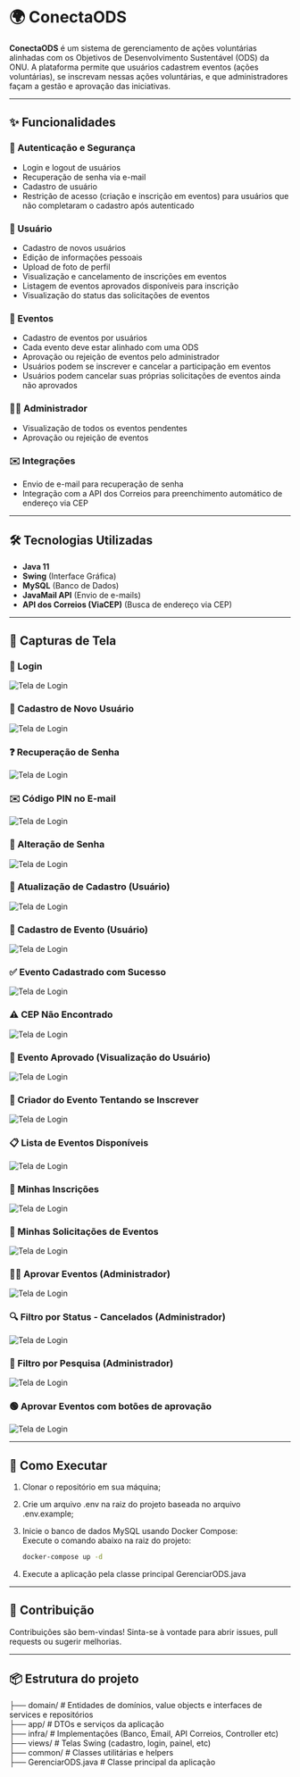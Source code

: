 # 🌍 ConectaODS

**ConectaODS** é um sistema de gerenciamento de ações voluntárias alinhadas com os Objetivos de Desenvolvimento Sustentável (ODS) da ONU. A plataforma permite que usuários cadastrem eventos (ações voluntárias), se inscrevam nessas ações voluntárias, e que administradores façam a gestão e aprovação das iniciativas.

---

## ✨ Funcionalidades

### 🔐 Autenticação e Segurança
- Login e logout de usuários
- Recuperação de senha via e-mail
- Cadastro de usuário
- Restrição de acesso (criação e inscrição em eventos) para usuários que não completaram o cadastro após autenticado

### 👤 Usuário
- Cadastro de novos usuários
- Edição de informações pessoais
- Upload de foto de perfil
- Visualização e cancelamento de inscrições em eventos
- Listagem de eventos aprovados disponíveis para inscrição
- Visualização do status das solicitações de eventos

### 📅 Eventos
- Cadastro de eventos por usuários
- Cada evento deve estar alinhado com uma ODS
- Aprovação ou rejeição de eventos pelo administrador
- Usuários podem se inscrever e cancelar a participação em eventos
- Usuários podem cancelar suas próprias solicitações de eventos ainda não aprovados

### 🧑‍💼 Administrador
- Visualização de todos os eventos pendentes
- Aprovação ou rejeição de eventos

### ✉️ Integrações
- Envio de e-mail para recuperação de senha
- Integração com a API dos Correios para preenchimento automático de endereço via CEP

---

## 🛠️ Tecnologias Utilizadas

- **Java 11**
- **Swing** (Interface Gráfica)
- **MySQL** (Banco de Dados)
- **JavaMail API** (Envio de e-mails)
- **API dos Correios (ViaCEP)** (Busca de endereço via CEP)

---

## 📸 Capturas de Tela

### 🔐 Login

![Tela de Login](./assets/tela-login.PNG)

### 📝 Cadastro de Novo Usuário

![Tela de Login](./assets/Capturar.PNG)

### ❓ Recuperação de Senha

![Tela de Login](./assets/esqueceu-sua-senha.PNG)

### ✉️ Código PIN no E-mail

![Tela de Login](./assets/email-pincode.PNG)

### 🔑 Alteração de Senha

![Tela de Login](./assets/alterar-senha.PNG)

### 👤 Atualização de Cadastro (Usuário)

![Tela de Login](./assets/atualizar-cadastro.PNG)

### 📅 Cadastro de Evento (Usuário)

![Tela de Login](./assets/cadastrar-evento.PNG)

### ✅ Evento Cadastrado com Sucesso

![Tela de Login](./assets/cadastrar-evento-sucesso.PNG)

### ⚠️ CEP Não Encontrado

![Tela de Login](./assets/cep-nao-existe.PNG)

### 📢 Evento Aprovado (Visualização do Usuário)

![Tela de Login](./assets/evento-aprovado.PNG)

### 🚫 Criador do Evento Tentando se Inscrever

![Tela de Login](./assets/evento-criador-tenta-inscrever.PNG)

### 📋 Lista de Eventos Disponíveis

![Tela de Login](./assets/eventos-disponiveis.PNG)

### 🧾 Minhas Inscrições

![Tela de Login](./assets/minhas-inscricoes.PNG)

### 📨 Minhas Solicitações de Eventos

![Tela de Login](./assets/minhas-solicitacoes.PNG)

### 👨‍💼 Aprovar Eventos (Administrador)

![Tela de Login](./assets/aprovar-evento.PNG)

### 🔍 Filtro por Status - Cancelados (Administrador)

![Tela de Login](./assets/adm-filtro-cancelado.PNG) 

### 🔎 Filtro por Pesquisa (Administrador)

![Tela de Login](./assets/adm-filtro-pesquisar.PNG) 

### 🟢 Aprovar Eventos com botões de aprovação

![Tela de Login](./assets/aprovar-eventos-botoes.PNG) 

---

## 🧪 Como Executar

1. Clonar o repositório em sua máquina;
2. Crie um arquivo .env na raiz do projeto baseada no arquivo .env.example;
3. Inicie o banco de dados MySQL usando Docker Compose:  
   Execute o comando abaixo na raiz do projeto:

   ```bash
   docker-compose up -d
4. Execute a aplicação pela classe principal GerenciarODS.java

---

## 🤝 Contribuição

Contribuições são bem-vindas! Sinta-se à vontade para abrir issues, pull requests ou sugerir melhorias.

---

## 📦 Estrutura do projeto
├── domain/ # Entidades de domínios, value objects e interfaces de services e repositórios   
├── app/ # DTOs e serviços da aplicação  
├── infra/ # Implementações (Banco, Email, API Correios, Controller etc)  
├── views/ # Telas Swing (cadastro, login, painel, etc)  
├── common/ # Classes utilitárias e helpers  
├── GerenciarODS.java # Classe principal da aplicação  
